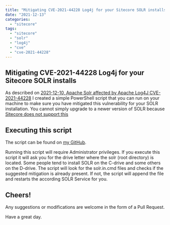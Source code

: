 ```yaml
---
title: "Mitigating CVE-2021-44228 Log4j for your Sitecore SOLR installs"
date: "2021-12-13"
categories: 
  - "sitecore"
tags: 
  - "sitecore"
  - "solr"
  - "log4j"
  - "cve"
  - "cve-2021-44228"
---
```


## Mitigating CVE-2021-44228 Log4j for your Sitecore SOLR installs

As described on [2021-12-10, Apache Solr affected by Apache Log4J CVE-2021-44228](https://solr.apache.org/security.html#apache-solr-affected-by-apache-log4j-cve-2021-44228) I created a simple PowerShell script that you can run on your machine to make sure you have mitigated this vulnerability for your SOLR installation. You cannot simply upgrade to a newer version of SOLR because [Sitecore does not support this](https://support.sitecore.com/kb?id=kb_article_view&sysparm_article=KB0227897)

## Executing this script

The script can be found on [my GitHub](https://github.com/avwolferen/Sitecore.Solr-log4j-mitigation).

Running this script will require Administrator privileges. If you execute this script it will ask you for the drive letter where the solr (root directory) is located. Some people tend to install SOLR on the C-drive and some others on the D-drive. The script will look for the solr.in.cmd files and checks if the suggested mitigation is already present. If not, the script will append the file and restarts the according SOLR Service for you. 

## Cheers!

Any suggestions or modifications are welcome in the form of a Pull Request.

Have a great day.
